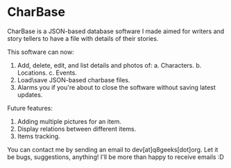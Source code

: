 # CharBase

CharBase is a JSON-based database software I made aimed for writers and story tellers to have a file with details of their stories.

This software can now:
  1.  Add, delete, edit, and list details and photos of:
    a.  Characters.
    b.  Locations.
    c.  Events.
  2.  Load\save JSON-based charbase files.
  3.  Alarms you if you're about to close the software without saving latest updates.
  
Future features:
  1.  Adding multiple pictures for an item.
  2.  Display relations between different items.
  3.  Items tracking.
  
You can contact me by sending an email to dev[at]q8geeks[dot]org. Let it be bugs, suggestions, anything! I'll be more than happy to receive emails :D

